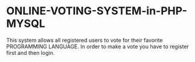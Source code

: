 # ONLINE-VOTING-SYSTEM-in-PHP-MYSQL



This system allows all registered users to vote for their favorite PROGRAMMING LANGUAGE.
In order to make a vote you have to register first and then login.


